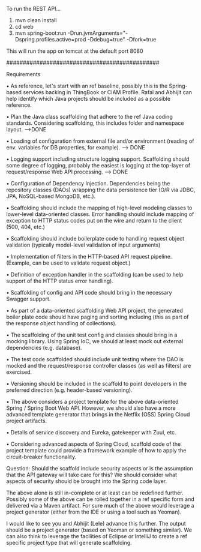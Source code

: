 To run the REST API...

1) mvn clean install
2) cd web
3) mvn spring-boot:run -Drun.jvmArguments="-Dspring.profiles.active=prod -Ddebug=true" -Dfork=true
 

This will run the app on tomcat at the default port 8080


##############################################

Requirements

•	As reference, let's start with an ref baseline, possibly this is the Spring-based services backing in ThingBook or CIAM Profile. Rafal and Abhijit can help identify which Java projects should be included as a possible reference.

•	Plan the Java class scaffolding that adhere to the ref Java coding standards. Considering scaffolding, this includes folder and namespace layout. -->DONE

•	Loading of configuration from external file and/or environment (reading of env. variables for DB properties, for example). --> DONE

•   Logging support including structure logging support. Scaffolding should some degree of logging, probably the easiest is logging at the top-layer of request/response Web API processing. --> DONE

•	Configuration of Dependency Injection.  Dependencies being the repository classes (DAOs) wrapping the data persistence tier (O/R via JDBC, JPA, NoSQL-based MongoDB, etc.).

•	Scaffolding should include the mapping of high-level modeling classes to lower-level data-oriented classes.
Error handling should include mapping of exception to HTTP status codes put on the wire and return to the client (500, 404, etc.)

•	Scaffolding should include boilerplate code to handling request object validation (typically model-level validation of input arguments)

•	Implementation of filters in the HTTP-based API request pipeline. (Example, can be used to validate request object.)

•	Definition of exception handler in the scaffolding (can be used to help support of the HTTP status error handling).

•	Scaffolding of config and API code should bring in the necessary Swagger support.

•	As part of a data-oriented scaffolding Web API project, the generated boiler plate code should have paging and sorting including (this as part of the response object handling of collections).

•	The scaffolding of the unit test config and classes should bring in a mocking library. Using Spring IoC, we should at least mock out external dependencies (e.g. database).

•	The test code scaffolded should include unit testing where the DAO is mocked and the request/response controller classes (as well as filters) are exercised.

•	Versioning should be included in the scaffold to point developers in the preferred direction (e.g. header-based versioning).

•	The above considers a project template for the above data-oriented Spring / Spring Boot Web API. However, we should also have a more advanced template generator that brings in the Netflix (OSS) Spring Cloud project artifacts.

•	Details of service discovery and Eureka, gatekeeper with Zuul, etc.

•	Considering advanced aspects of Spring Cloud, scaffold code of the project template could provide a framework example of how to apply the circuit-breaker functionality.

Question: Should the scaffold include security aspects or is the assumption that the API gateway will take care for this?  We should consider what aspects of security should be brought into the Spring code layer.

The above alone is still in-complete or at least can be redefined further.  Possibly some of the above can be rolled together in a ref specific form and delivered via a Maven artifact.  For sure much of the above would leverage a project generator (either from the IDE or using a tool such as Yeoman).

I would like to see you and Abhijit (Lele) advance this further.  The output should be a project generator (based on Yeoman or something similar).  We can also think to leverage the facilities of Eclipse or IntelliJ to create a ref specific project type that will generate scaffolding.
